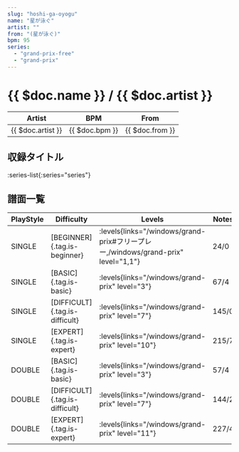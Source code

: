 ```yaml
---
slug: "hoshi-ga-oyogu"
name: "星が泳ぐ"
artist: ""
from: "(星が泳ぐ)"
bpm: 95
series:
  - "grand-prix-free"
  - "grand-prix"
---
```


# {{ $doc.name }} / {{ $doc.artist }}

|Artist|BPM|From|
|------|---|----|
|{{ $doc.artist }}|{{ $doc.bpm }}|{{ $doc.from }}|

## 収録タイトル

:series-list{:series="series"}

## 譜面一覧

|PlayStyle|Difficulty|Levels|Notes|Movie|
|---------|----------|------|-----|-----|
|SINGLE|[BEGINNER]{.tag.is-beginner}| :levels{links="/windows/grand-prix#フリープレー,/windows/grand-prix" level="1,1"}|24/0||
|SINGLE|[BASIC]{.tag.is-basic}| :levels{links="/windows/grand-prix" level="3"}|67/4||
|SINGLE|[DIFFICULT]{.tag.is-difficult}| :levels{links="/windows/grand-prix" level="7"}|145/0||
|SINGLE|[EXPERT]{.tag.is-expert}| :levels{links="/windows/grand-prix" level="10"}|215/7||
|DOUBLE|[BASIC]{.tag.is-basic}| :levels{links="/windows/grand-prix" level="3"}|57/4||
|DOUBLE|[DIFFICULT]{.tag.is-difficult}| :levels{links="/windows/grand-prix" level="7"}|144/2||
|DOUBLE|[EXPERT]{.tag.is-expert}| :levels{links="/windows/grand-prix" level="11"}|227/4||
